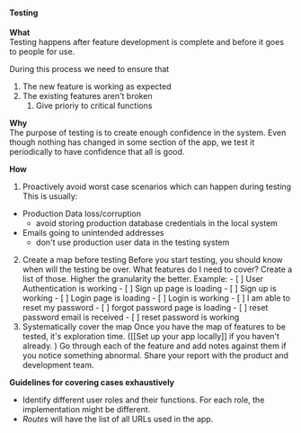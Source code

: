
#### Testing  
**What**  
Testing happens after  feature development is complete and before it goes to people for use.   

During this process we need to ensure that  
1. The new feature is working as expected
2. The existing features aren't broken
	1. Give prioriy to critical functions 

**Why**  
The purpose of testing is to create enough confidence in the system. Even though nothing has changed in some section of the app, we test it periodically to have confidence that all is good. 

**How**  
1. Proactively avoid worst case scenarios which can happen during testing
This is usually:  
- Production Data loss/corruption
	- avoid storing production database credentials in the local system
- Emails going to unintended addresses
	- don't use production user data in the testing system
	 
2. Create a map before testing
	Before you start testing, you should know when will the testing be over. What features do I need to cover? Create a list of those. Higher the granularity the better. Example:
		- [ ] User Authentication is working
			- [ ] Sign up page is loading
			- [ ] Sign up is working
			- [ ] Login page is loading
			- [ ] Login is working
			- [ ] I am able to reset my password
				- [ ] forgot password page is loading
				- [ ] reset password email is received
				- [ ] reset password is working
3. Systematically cover the map
Once you have the map of features to be tested, it's exploration time. ([[Set up your app locally]] if you haven't already. ) Go through each of the feature and add notes against them if you notice something abnormal. Share your report with the product and development team.


**Guidelines for covering cases exhaustively** 
- Identify different user roles and their functions. For each role, the implementation might be different.
- *Routes* will have the list of all URLs used in the app. 


